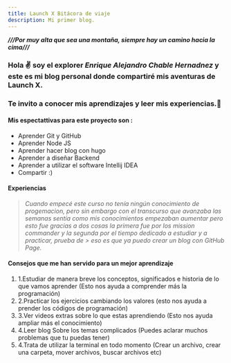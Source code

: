 ```yaml
---
title: Launch X Bitácora de viaje
description: Mi primer blog.
---
```


***///Por muy alta que sea una montaña, siempre hay un camino hacia la cima///***

### Hola ✌️  soy el explorer *Enrique Alejandro Chable Hernadnez* y este es mi blog personal donde compartiré mis aventuras de Launch X.

### Te invito a conocer mis aprendizajes y leer mis experiencias.🚀

#### Mis espectattivas para este proyecto son :

- Aprender Git y GitHub
- Aprender Node JS 
- Aprender hacer blog con hugo
- Aprender a diseñar Backend
- Aprender a utilizar el software Intellij IDEA
- Compartir :)

#### Experiencias 

> *Cuando empecé este curso no tenía ningún conocimiento de progemacion, pero sin embargo con el transcurso que avanzaba las semanas  sentía como mis conocimientos    empezaban aumentar pero esto fue gracias a dos cosas la primera fue por los mission commander y la segunda por el tiempo dedicado a estudiar y a practicar, prueba de > eso es que ya puedo crear un blog con GitHub Page.* 

#### Consejos que me han servido para un mejor aprendizaje 
1. 1.Estudiar de manera breve los conceptos, significados e historia de lo que vamos aprender (Esto nos ayuda a comprender más la programación)
2. 2.Practicar los ejercicios cambiando los valores (esto nos ayuda a prender los códigos de programación)
3. 3.Ver videos extras sobre lo que estas aprendiendo (Esto nos ayuda ampliar más el conocimiento)
4. 4.Leer blog Sobre los temas complicados (Puedes aclarar muchos problemas que tu puedas tener)
5. 4.Trata de utilizar la terminal en todo momento (Crear un archivo, crear una carpeta, mover archivos, buscar archivos etc)






